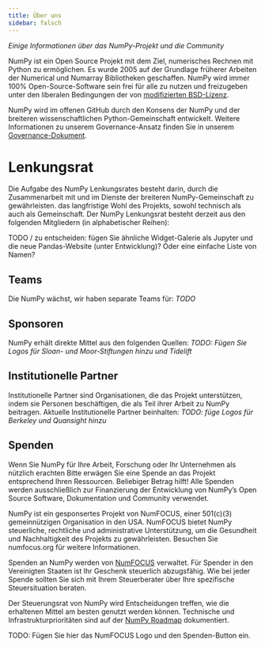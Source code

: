 ```yaml
---
title: Über uns
sidebar: falsch
---
```


_Einige Informationen über das NumPy-Projekt und die Community_

NumPy ist ein Open Source Projekt mit dem Ziel, numerisches Rechnen mit Python zu ermöglichen. Es wurde 2005 auf der Grundlage früherer Arbeiten der Numerical und Numarray Bibliotheken geschaffen. NumPy wird immer 100% Open-Source-Software sein frei für alle zu nutzen und freizugeben unter den liberalen Bedingungen der von [modifizierten BSD-Lizenz](https://github.com/numpy/numpy/blob/master/LICENSE.txt).

NumPy wird im offenen GitHub durch den Konsens der NumPy und der breiteren wissenschaftlichen Python-Gemeinschaft entwickelt. Weitere Informationen zu unserem Governance-Ansatz finden Sie in unserem [Governance-Dokument](https://www.numpy.org/devdocs/dev/governance/index.html).


# Lenkungsrat

Die Aufgabe des NumPy Lenkungsrates besteht darin, durch die Zusammenarbeit mit und im Dienste der breiteren NumPy-Gemeinschaft zu gewährleisten. das langfristige Wohl des Projekts, sowohl technisch als auch als Gemeinschaft. Der NumPy Lenkungsrat besteht derzeit aus den folgenden Mitgliedern (in alphabetischer Reihen):

TODO / zu entscheiden: fügen Sie ähnliche Widget-Galerie als Jupyter und die neue Pandas-Website (unter Entwicklung)? Oder eine einfache Liste von Namen?

## Teams

Die NumPy wächst, wir haben separate Teams für: _TODO_

## Sponsoren

NumPy erhält direkte Mittel aus den folgenden Quellen: _TODO: Fügen Sie Logos für Sloan- und Moor-Stiftungen hinzu und Tidelift_

## Institutionelle Partner

Institutionelle Partner sind Organisationen, die das Projekt unterstützen, indem sie Personen beschäftigen, die als Teil ihrer Arbeit zu NumPy beitragen. Aktuelle Institutionelle Partner beinhalten: _TODO: füge Logos für Berkeley und Quansight hinzu_

## Spenden

Wenn Sie NumPy für Ihre Arbeit, Forschung oder Ihr Unternehmen als nützlich erachten Bitte erwägen Sie eine Spende an das Projekt entsprechend Ihren Ressourcen. Beliebiger Betrag hilft! Alle Spenden werden ausschließlich zur Finanzierung der Entwicklung von NumPy’s Open Source Software, Dokumentation und Community verwendet.

NumPy ist ein gesponsertes Projekt von NumFOCUS, einer 501(c)(3) gemeinnützigen Organisation in den USA. NumFOCUS bietet NumPy steuerliche, rechtliche und administrative Unterstützung, um die Gesundheit und Nachhaltigkeit des Projekts zu gewährleisten. Besuchen Sie numfocus.org für weitere Informationen.

Spenden an NumPy werden von [NumFOCUS](https://numfocus.org) verwaltet. Für Spender in den Vereinigten Staaten ist Ihr Geschenk steuerlich abzugsfähig. Wie bei jeder Spende sollten Sie sich mit Ihrem Steuerberater über Ihre spezifische Steuersituation beraten.

Der Steuerungsrat von NumPy wird Entscheidungen treffen, wie die erhaltenen Mittel am besten genutzt werden können. Technische und Infrastrukturprioritäten sind auf der [NumPy Roadmap](https://www.numpy.org/neps/index.html#roadmap) dokumentiert.

TODO: Fügen Sie hier das NumFOCUS Logo und den Spenden-Button ein.
